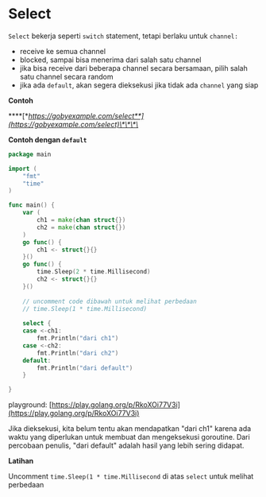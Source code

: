 # Select

`Select` bekerja seperti `switch` statement, tetapi berlaku untuk `channel:`

* receive ke semua channel
* blocked, sampai bisa menerima dari salah satu channel
* jika bisa receive dari beberapa channel secara bersamaan, pilih salah satu channel secara random
* jika ada `default`, akan segera dieksekusi jika tidak ada `channel` yang siap

**Contoh**

\*\*\*\*[**https://gobyexample.com/select**](https://gobyexample.com/select)\*\*\*\*

**Contoh dengan `default`**

```go
package main

import (
	"fmt"
	"time"
)

func main() {
	var (
		ch1 = make(chan struct{})
		ch2 = make(chan struct{})
	)
	go func() {
		ch1 <- struct{}{}
	}()
	go func() {
		time.Sleep(2 * time.Millisecond)
		ch2 <- struct{}{}
	}()
	
	// uncomment code dibawah untuk melihat perbedaan
	// time.Sleep(1 * time.Millisecond)
	
	select {
	case <-ch1:
		fmt.Println("dari ch1")
	case <-ch2:
		fmt.Println("dari ch2")
	default:
		fmt.Println("dari default")
	}

}

```

playground: [https://play.golang.org/p/RkoXOi77V3i](https://play.golang.org/p/RkoXOi77V3i)

Jika dieksekusi, kita belum tentu akan mendapatkan "dari ch1"  karena ada waktu yang diperlukan untuk membuat dan mengeksekusi goroutine. Dari percobaan penulis, "dari default" adalah hasil yang lebih sering didapat.

**Latihan**

Uncomment `time.Sleep(1 * time.Millisecond` di atas `select` untuk melihat perbedaan

